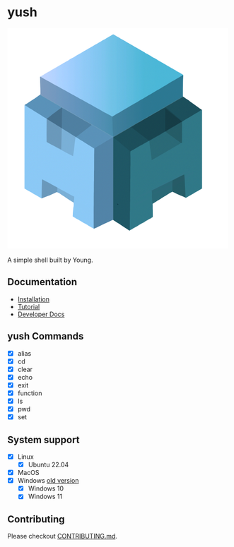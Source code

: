 # yush

![yush](./public/yush_logo.png)

A simple shell built by Young.

## Documentation

- [Installation](./docs/installation.md)
- [Tutorial](./docs/tutorial.md)
- [Developer Docs](./docs/develop.md)

## yush Commands

- [x] alias
- [x] cd
- [x] clear
- [x] echo
- [x] exit
- [x] function
- [x] ls
- [x] pwd
- [x] set

## System support

- [x] Linux
    - [x] Ubuntu 22.04
- [x] MacOS
- [x] Windows [old version](https://github.com/Young-TW/yush/releases/tag/windows-latest)
    - [x] Windows 10
    - [x] Windows 11

## Contributing

Please checkout [CONTRIBUTING.md](./CONTRIBUTING.md).